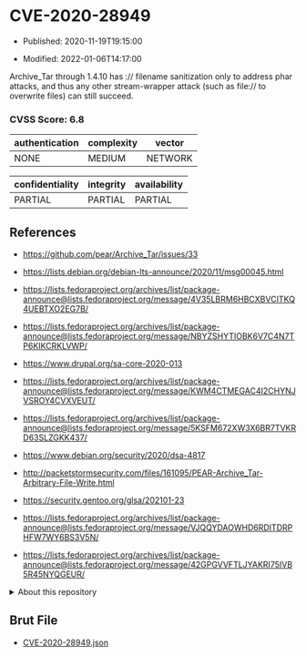 # CVE-2020-28949

- Published: 2020-11-19T19:15:00

- Modified: 2022-01-06T14:17:00

Archive_Tar through 1.4.10 has :// filename sanitization only to address phar attacks, and thus any other stream-wrapper attack (such as file:// to overwrite files) can still succeed.

### CVSS Score: **6.8**

| authentication | complexity | vector |
| --- | --- | --- |
| NONE | MEDIUM | NETWORK |

| confidentiality | integrity | availability |
| --- | --- | --- |
| PARTIAL | PARTIAL | PARTIAL |

## References

* https://github.com/pear/Archive_Tar/issues/33

* https://lists.debian.org/debian-lts-announce/2020/11/msg00045.html

* https://lists.fedoraproject.org/archives/list/package-announce@lists.fedoraproject.org/message/4V35LBRM6HBCXBVCITKQ4UEBTXO2EG7B/

* https://lists.fedoraproject.org/archives/list/package-announce@lists.fedoraproject.org/message/NBYZSHYTIOBK6V7C4N7TP6KIKCRKLVWP/

* https://www.drupal.org/sa-core-2020-013

* https://lists.fedoraproject.org/archives/list/package-announce@lists.fedoraproject.org/message/KWM4CTMEGAC4I2CHYNJVSROY4CVXVEUT/

* https://lists.fedoraproject.org/archives/list/package-announce@lists.fedoraproject.org/message/5KSFM672XW3X6BR7TVKRD63SLZGKK437/

* https://www.debian.org/security/2020/dsa-4817

* http://packetstormsecurity.com/files/161095/PEAR-Archive_Tar-Arbitrary-File-Write.html

* https://security.gentoo.org/glsa/202101-23

* https://lists.fedoraproject.org/archives/list/package-announce@lists.fedoraproject.org/message/VJQQYDAOWHD6RDITDRPHFW7WY6BS3V5N/

* https://lists.fedoraproject.org/archives/list/package-announce@lists.fedoraproject.org/message/42GPGVVFTLJYAKRI75IVB5R45NYQGEUR/

<details>
<summary>About this repository</summary> 

  This repository is part of the project [Live Hack CVE](https://github.com/Live-Hack-CVE). Main website can be found [www.live-hack.org](https://www.live-hack.org) 
  
  Made by [Sn0wAlice](https://github.com/Sn0wAlice) for the people that care about security and need to have a feed of the latest CVEs. Hope you enjoy it, don't forget to star the repo and follow me on [Twitter](https://twitter.com/Sn0wAlice) and [Github](https://github.com/Sn0wAlice). And that is my [personnal website](https://www.alice-snow.me/)

  - [Home Page](https://github.com/Live-Hack-CVE)
  - [Framework](https://github.com/Live-Hack-CVE/cve-framework)
  - [CVE database](https://github.com/Live-Hack-CVE/full_database)
  - [Changelog](https://github.com/Live-Hack-CVE/Changelog)
</details>

## Brut File

* [CVE-2020-28949.json](https://raw.githubusercontent.com/Live-Hack-CVE/full_database/main/cves/2020/CVE-2020-28949.json)

